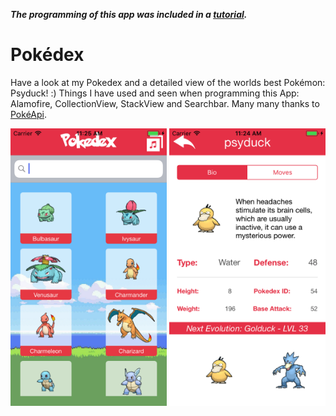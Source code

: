 ***The programming of this app was included in a <a href="https://www.udemy.com/ios9-swift/">tutorial</a>.***

# Pokédex

Have a look at my Pokedex and a detailed view of the worlds best Pokémon: Psyduck! :) Things I have used and seen when programming this App: Alamofire, CollectionView, StackView and Searchbar. Many many thanks to <a href="http://pokeapi.co">PokéApi</a>.

<p align="center">
<img src="https://github.com/Lausbert/Pokedex/blob/master/Pictures/Simulator%20Screen%20Shot%2028.07.2017%2C%2011.25.01.png" width="250">
<img src="https://github.com/Lausbert/Pokedex/blob/master/Pictures/Simulator%20Screen%20Shot%2028.07.2017%2C%2011.24.56.png" width="250">
</p>
